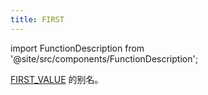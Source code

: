 ```yaml
---
title: FIRST
---
```


import FunctionDescription from '@site/src/components/FunctionDescription';

<FunctionDescription description="引入: v1.1.50"/>

[FIRST_VALUE](first-value.md) 的别名。